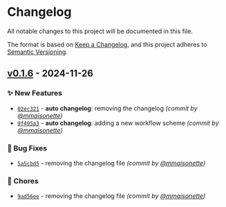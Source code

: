 # Changelog
All notable changes to this project will be documented in this file.

The format is based on [Keep a Changelog](https://keepachangelog.com/en/1.0.0/),
and this project adheres to [Semantic Versioning](https://semver.org/spec/v2.0.0.html).

## [v0.1.6] - 2024-11-26
### :sparkles: New Features
- [`02ec321`](https://github.com/mmaisonette/currency-converter/commit/02ec321704d4f7ef662cd5bdcea5bf189e00796a) - **auto changelog**: removing the changelog *(commit by [@mmaisonette](https://github.com/mmaisonette))*
- [`9f495a3`](https://github.com/mmaisonette/currency-converter/commit/9f495a3e51d28bf94e98894c2863170c85a3284a) - **auto changelog**: adding a new workflow scheme *(commit by [@mmaisonette](https://github.com/mmaisonette))*

### :bug: Bug Fixes
- [`5a5cbd5`](https://github.com/mmaisonette/currency-converter/commit/5a5cbd50c089d9f8e4572dcaec1bafd3b9225986) - removing the changelog file *(commit by [@mmaisonette](https://github.com/mmaisonette))*

### :wrench: Chores
- [`9ad56ee`](https://github.com/mmaisonette/currency-converter/commit/9ad56ee57c802955dd1de6fbd55a8aa2c11ef702) - removing the changelog file *(commit by [@mmaisonette](https://github.com/mmaisonette))*

[v0.1.6]: https://github.com/mmaisonette/currency-converter/compare/v0.1.5...v0.1.6
